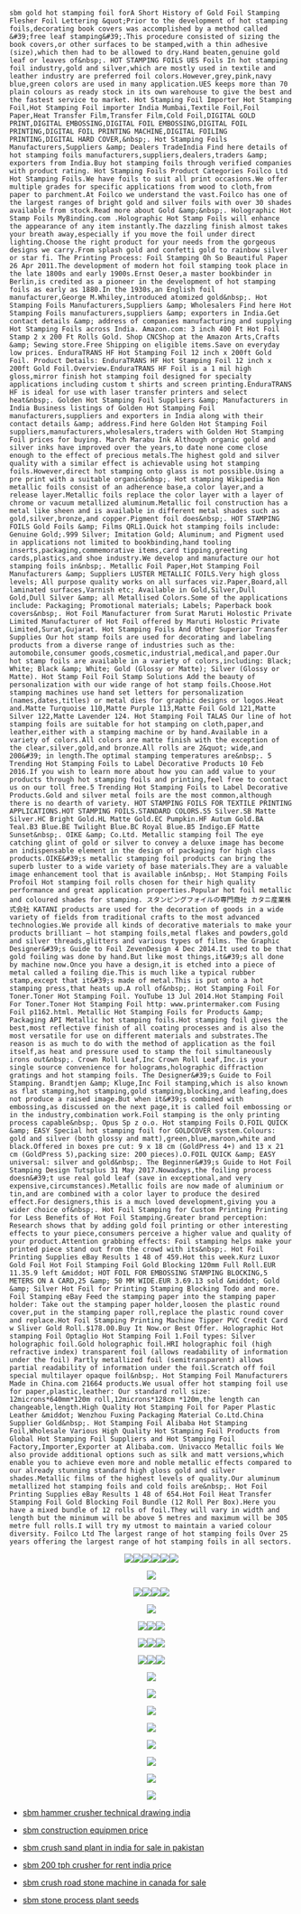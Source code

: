 
```
sbm gold hot stamping foil forA Short History of Gold Foil Stamping Flesher Foil Lettering &quot;Prior to the development of hot stamping foils,decorating book covers was accomplished by a method called &#39;free leaf stamping&#39;.This procedure consisted of sizing the book covers,or other surfaces to be stamped,with a thin adhesive (size),which then had to be allowed to dry.Hand beaten,genuine gold leaf or leaves of&nbsp;. HOT STAMPING FOILS UES Foils In hot stamping foil industry,gold and silver,which are mostly used in textile and leather industry are preferred foil colors.However,grey,pink,navy blue,green colors are used in many application.UES keeps more than 70 plain colours as ready stock in its own warehouse to give the best and the fastest service to market. Hot Stamping Foil Importer Hot Stamping Foil,Hot Stamping Foil importer India Mumbai,Textile Foil,Foil Paper,Heat Transfer Film,Transfer Film,Cold Foil,DIGITAL GOLD PRINT,DIGITAL EMBOSSING,DIGITAL FOIL EMBOSSING,DIGITAL FOIL PRINTING,DIGITAL FOIL PRINTING MACHINE,DIGITAL FOILING PRINTING,DIGITAL HARD COVER,&nbsp;. Hot Stamping Foils Manufacturers,Suppliers &amp; Dealers TradeIndia Find here details of hot stamping foils manufacturers,suppliers,dealers,traders &amp; exporters from India.Buy hot stamping foils through verified companies with product rating. Hot Stamping Foils Product Categories Foilco Ltd Hot Stamping Foils.We have foils to suit all print occasions.We offer multiple grades for specific applications from wood to cloth,from paper to parchment.At Foilco we understand the vast.Foilco has one of the largest ranges of bright gold and silver foils with over 30 shades available from stock.Read more about Gold &amp;&nbsp;. Holographic Hot Stamp Foils MyBinding.com .Holographic Hot Stamp Foils will enhance the appearance of any item instantly.The dazzling finish almost takes your breath away,especially if you move the foil under direct lighting.Choose the right product for your needs from the gorgeous designs we carry.From splash gold and confetti gold to rainbow silver or star fi. The Printing Process: Foil Stamping Oh So Beautiful Paper 26 Apr 2011.The development of modern hot foil stamping took place in the late 1800s and early 1900s.Ernst Oeser,a master bookbinder in Berlin,is credited as a pioneer in the development of hot stamping foils as early as 1880.In the 1930s,an English foil manufacturer,George M.Whiley,introduced atomized gold&nbsp;. Hot Stamping Foils Manufacturers,Suppliers &amp; Wholesalers Find here Hot Stamping Foils manufacturers,suppliers &amp; exporters in India.Get contact details &amp; address of companies manufacturing and supplying Hot Stamping Foils across India. Amazon.com: 3 inch 400 Ft Hot Foil Stamp 2 x 200 Ft Rolls Gold. Shop CNCShop at the Amazon Arts,Crafts &amp; Sewing store.Free Shipping on eligible items.Save on everyday low prices. EnduraTRANS HF Hot Stamping Foil 12 inch x 200ft Gold Foil. Product Details: EnduraTRANS HF Hot Stamping Foil 12 inch x 200ft Gold Foil.Overview.EnduraTRANS HF Foil is a 1 mil high gloss,mirror finish hot stamping foil designed for specialty applications including custom t shirts and screen printing.EnduraTRANS HF is ideal for use with laser transfer printers and select heat&nbsp;. Golden Hot Stamping Foil Suppliers &amp; Manufacturers in India Business listings of Golden Hot Stamping Foil manufacturers,suppliers and exporters in India along with their contact details &amp; address.Find here Golden Hot Stamping Foil suppliers,manufacturers,wholesalers,traders with Golden Hot Stamping Foil prices for buying. March Marabu Ink Although organic gold and silver inks have improved over the years,to date none come close enough to the effect of precious metals.The highest gold and silver quality with a similar effect is achievable using hot stamping foils.However,direct hot stamping onto glass is not possible.Using a pre print with a suitable organic&nbsp;. Hot stamping Wikipedia Non metallic foils consist of an adherence base,a color layer,and a release layer.Metallic foils replace the color layer with a layer of chrome or vacuum metallized aluminum.Metallic foil construction has a metal like sheen and is available in different metal shades such as gold,silver,bronze,and copper.Pigment foil does&nbsp;. HOT STAMPING FOILS Gold Foils &amp; Films QRL1.Quick hot stamping foils include: Genuine Gold;.999 Silver; Imitation Gold; Aluminum; and Pigment used in applications not limited to bookbinding,hand tooling inserts,packaging,commemorative items,card tipping,greeting cards,plastics,and shoe industry.We develop and manufacture our hot stamping foils in&nbsp;. Metallic Foil Paper,Hot Stamping Foil Manufacturers &amp; Suppliers LUSTER METALLIC FOILS.Very high gloss levels; All purpose quality works on all surfaces viz.Paper,Board,all laminated surfaces,Varnish etc; Available in Gold,Silver,Dull Gold,Dull Silver &amp; all Metallised Colors.Some of the applications include: Packaging; Promotional materials; Labels; Paperback book covers&nbsp;. Hot Foil Manufacturer from Surat Maruti Holostic Private Limited Manufacturer of Hot Foil offered by Maruti Holostic Private Limited,Surat,Gujarat. Hot Stamping Foils And Other Superior Transfer Supplies Our hot stamp foils are used for decorating and labeling products from a diverse range of industries such as the: automobile,consumer goods,cosmetic,industrial,medical,and paper.Our hot stamp foils are available in a variety of colors,including: Black; White; Black &amp; White; Gold (Glossy or Matte); Silver (Glossy or Matte). Hot Stamp Foil Foil Stamp Solutions Add the beauty of personalization with our wide range of hot stamp foils.Choose.Hot stamping machines use hand set letters for personalization (names,dates,titles) or metal dies for graphic designs or logos.Heat and.Matte Turquoise 110,Matte Purple 113,Matte Foil Gold 121,Matte Silver 122,Matte Lavender 124. Hot Stamping Foil TALAS Our line of hot stamping foils are suitable for hot stamping on cloth,paper,and leather,either with a stamping machine or by hand.Available in a variety of colors.All colors are matte finish with the exception of the clear,silver,gold,and bronze.All rolls are 2&quot; wide,and 200&#39; in length.The optimal stamping temperatures are&nbsp;. 5 Trending Hot Stamping Foils to Label Decorative Products 10 Feb 2016.If you wish to learn more about how you can add value to your products through hot stamping foils and printing,feel free to contact us on our toll free.5 Trending Hot Stamping Foils to Label Decorative Products.Gold and silver metal foils are the most common,although there is no dearth of variety. HOT STAMPING FOILS FOR TEXTILE PRINTING APPLICATIONS.HOT STAMPING FOILS.STANDARD COLORS.S5 Silver.SB Matte Silver.HC Bright Gold.HL Matte Gold.EC Pumpkin.HF Autum Gold.BA Teal.B3 Blue.BE Twilight Blue.BC Royal Blue.B5 Indigo.EF Matte Sunset&nbsp;. OIKE &amp; Co.Ltd. Metallic stamping foil The eye catching glint of gold or silver to convey a deluxe image has become an indispensable element in the design of packaging for high class products.OIKE&#39;s metallic stamping foil products can bring the superb luster to a wide variety of base materials.They are a valuable image enhancement tool that is available in&nbsp;. Hot Stamping Foils Profoil Hot stamping foil rolls chosen for their high quality performance and great application properties.Popular hot foil metallic and coloured shades for stamping. スタンピングフォイルの専門商社 カタニ産業株式会社 KATANI products are used for the decoration of goods in a wide variety of fields from traditional crafts to the most advanced technologies.We provide all kinds of decorative materials to make your products brilliant — hot stamping foils,metal flakes and powders,gold and silver threads,glitters and various types of films. The Graphic Designer&#39;s Guide to Foil ZevenDesign 4 Dec 2014.It used to be that gold foiling was done by hand.But like most things,it&#39;s all done by machine now.Once you have a design,it is etched into a piece of metal called a foiling die.This is much like a typical rubber stamp,except that it&#39;s made of metal.This is put onto a hot stamping press,that heats up.A roll of&nbsp;. Hot Stamping Foil For Toner.Toner Hot Stamping Foil. YouTube 13 Jul 2014.Hot Stamping Foil For Toner.Toner Hot Stamping Foil http: www.printermaker.com Fusing Foil p1162.html. Metallic Hot Stamping Foils for Products &amp; Packaging API Metallic hot stamping foils.Hot stamping foil gives the best,most reflective finish of all coating processes and is also the most versatile for use on different materials and substrates.The reason is as much to do with the method of application as the foil itself,as heat and pressure used to stamp the foil simultaneously irons out&nbsp;. Crown Roll Leaf,Inc Crown Roll Leaf,Inc.is your single source convenience for holograms,holographic diffraction gratings and hot stamping foils. The Designer&#39;s Guide to Foil Stamping. Brandtjen &amp; Kluge,Inc Foil stamping,which is also known as flat stamping,hot stamping,gold stamping,blocking,and leafing,does not produce a raised image.But when it&#39;s combined with embossing,as discussed on the next page,it is called foil embossing or in the industry,combination work.Foil stamping is the only printing process capable&nbsp;. Opus Sp z o.o. Hot stamping Foils O.FOIL QUICK &amp; EASY Special hot stamping foil for GOLDCOVER system.Colours: gold and silver (both glossy and matt),green,blue,maroon,white and black.Offered in boxes pre cut: 9 x 18 cm (GoldPress 4+) and 13 x 21 cm (GoldPress 5),packing size: 200 pieces).O.FOIL QUICK &amp; EASY universal: silver and gold&nbsp;. The Beginner&#39;s Guide to Hot Foil Stamping Design Tutsplus 31 May 2017.Nowadays,the foiling process doesn&#39;t use real gold leaf (save in exceptional,and very expensive,circumstances).Metallic foils are now made of aluminium or tin,and are combined with a color layer to produce the desired effect.For designers,this is a much loved development,giving you a wider choice of&nbsp;. Hot Foil Stamping for Custom Printing Printing for Less Benefits of Hot Foil Stamping.Greater brand perception: Research shows that by adding gold foil printing or other interesting effects to your piece,consumers perceive a higher value and quality of your product.Attention grabbing effects: Foil stamping helps make your printed piece stand out from the crowd with its&nbsp;. Hot Foil Printing Supplies eBay Results 1 48 of 459.Hot this week.Kurz Luxor Gold Foil Hot Foil Stamping Foil Gold Blocking 120mm Full Roll.EUR 11.35.9 left &middot; HOT FOIL FOR EMBOSSING STAMPING BLOCKING,5 METERS ON A CARD,25 &amp; 50 MM WIDE.EUR 3.69.13 sold &middot; Gold &amp; Silver Hot Foil for Printing Stamping Blocking Todo and more. Foil Stamping eBay Feed the stamping paper into the stamping paper holder: Take out the stamping paper holder,loosen the plastic round cover,put in the stamping paper roll,replace the plastic round cover and replace.Hot Foil Stamping Printing Machine Tipper PVC Credit Card w Sliver Gold Roll.$178.00.Buy It Now.or Best Offer. Holographic Hot stamping Foil Optaglio Hot Stamping Foil 1.Foil types: Silver holographic foil.Gold holographic foil.HRI holographic foil (high refractive index) transparent foil (allows readability of information under the foil) Partly metallized foil (semitransparent) allows partial readability of information under the foil.Scratch off foil special multilayer opaque foil&nbsp;. Hot Stamping Foil Manufacturers Made in China.com 21664 products.We usual offer hot stamping foil use for paper,plastic,leather: Our standard roll size: 12microns*640mm*120m roll,12microns*128cm *120m,the length can changeable,length.High Quality Hot Stamping Foil for Paper Plastic Leather &middot; Wenzhou Fuxing Packaging Material Co.Ltd.China Supplier Gold&nbsp;. Hot Stamping Foil Alibaba Hot Stamping Foil,Wholesale Various High Quality Hot Stamping Foil Products from Global Hot Stamping Foil Suppliers and Hot Stamping Foil Factory,Importer,Exporter at Alibaba.com. Univacco Metallic foils We also provide additional options such as silk and matt versions,which enable you to achieve even more and noble metallic effects compared to our already stunning standard high gloss gold and silver shades.Metallic films of the highest levels of quality.Our aluminum metallized hot stamping foils and cold foils are&nbsp;. Hot Foil Printing Supplies eBay Results 1 48 of 654.Hot Foil Heat Transfer Stamping Foil Gold Blocking Foil Bundle (12 Roll Per Box).Here you have a mixed bundle of 12 rolls of foil.They will vary in width and length but the minimum will be above 5 metres and maximum will be 305 metre full rolls.I will try my utmost to maintain a varied colour diversity. Foilco Ltd The largest range of hot stamping foils Over 25 years offering the largest range of hot stamping foils in all sectors. 
```

<div align="center">
  
<a rel="nofollow" href="https://m.shibang-china.com?f=github&k=sbm+gold+hot+stamping+foil+for"><img src="https://static.shibang-china.com/en/l.png"></a><img src="https://static.shibang-china.com/en/hw.png"><a rel="nofollow" href="https://m.shibang-china.com/product/?f=github&k=sbm+gold+hot+stamping+foil+for"><img src="https://static.shibang-china.com/en/p.png"></a><a rel="nofollow" href="https://m.shibang-china.com/cases/?f=github&k=sbm+gold+hot+stamping+foil+for"><img src="https://static.shibang-china.com/en/c.png"></a><a rel="nofollow" href="https://m.shibang-china.com/news/?f=github&k=sbm+gold+hot+stamping+foil+for"><img src="https://static.shibang-china.com/en/n.png"></a><a rel="nofollow" href="https://m.shibang-china.com?f=github&k=sbm+gold+hot+stamping+foil+for"><img src="https://static.shibang-china.com/en/m.png"></a>

<a rel="nofollow" href="https://m.shibang-china.com/product/?f=github&k=sbm+gold+hot+stamping+foil+for"><img src="https://static.shibang-china.com/en/b.jpg"></a>
  
<a rel="nofollow" href="https://m.shibang-china.com/solution-aggregate.html?f=github&k=sbm+gold+hot+stamping+foil+for"><img src="https://static.shibang-china.com/en/a.jpg"></a><a rel="nofollow" href="https://m.shibang-china.com/solution-mine.html?f=github&k=sbm+gold+hot+stamping+foil+for"><img src="https://static.shibang-china.com/en/m.jpg"></a><a rel="nofollow" href="https://m.shibang-china.com/solution-mill.html?f=github&k=sbm+gold+hot+stamping+foil+for"><img src="https://static.shibang-china.com/en/g.jpg"></a><a rel="nofollow" href="https://m.shibang-china.com/solution-epc.html?f=github&k=sbm+gold+hot+stamping+foil+for"><img src="https://static.shibang-china.com/en/e.jpg"></a>

<a rel="nofollow" href="https://m.shibang-china.com/product/?f=github&k=sbm+gold+hot+stamping+foil+for"><img src="https://static.shibang-china.com/en/a-p.png"></a>

<a rel="nofollow" href="https://m.shibang-china.com/product/crusher/c6x.html?f=github&k=sbm+gold+hot+stamping+foil+for"><img src="https://static.shibang-china.com/en/j.jpg"></a><a rel="nofollow" href="https://m.shibang-china.com/product/crusher/ci5x.html?f=github&k=sbm+gold+hot+stamping+foil+for"><img src="https://static.shibang-china.com/en/i.jpg"></a><a rel="nofollow" href="https://m.shibang-china.com/product/crusher/hst.html?f=github&k=sbm+gold+hot+stamping+foil+for"><img src="https://static.shibang-china.com/en/c.jpg"></a>

<a rel="nofollow" href="https://m.shibang-china.com/product/mill/mtw.html?f=github&k=sbm+gold+hot+stamping+foil+for"><img src="https://static.shibang-china.com/en/mtw.jpg"></a><a rel="nofollow" href="https://m.shibang-china.com/product/mill/scm.html?f=github&k=sbm+gold+hot+stamping+foil+for"><img src="https://static.shibang-china.com/en/scm.jpg"></a><a rel="nofollow" href="https://m.shibang-china.com/product/mill/lm.html?f=github&k=sbm+gold+hot+stamping+foil+for"><img src="https://static.shibang-china.com/en/lm.jpg"></a>

<a rel="nofollow" href="https://m.shibang-china.com/product/sand/vsi6x.html?f=github&k=sbm+gold+hot+stamping+foil+for"><img src="https://static.shibang-china.com/en/6x.jpg"></a><a rel="nofollow" href="https://m.shibang-china.com/product/sand/vu.html?f=github&k=sbm+gold+hot+stamping+foil+for"><img src="https://static.shibang-china.com/en/vu.jpg"></a><a rel="nofollow" href="https://m.shibang-china.com/product/mobile/klun.html?f=github&k=sbm+gold+hot+stamping+foil+for"><img src="https://static.shibang-china.com/en/k.jpg"></a>

<a rel="nofollow" href="https://m.shibang-china.com/cases/?f=github&k=sbm+gold+hot+stamping+foil+for"><img src="https://static.shibang-china.com/en/case.png"></a>

<a rel="nofollow" href="https://m.shibang-china.com/cases/aggregate/202.html?f=github&k=sbm+gold+hot+stamping+foil+for"><img src="https://static.shibang-china.com/en/c-1.jpg"></a>

<a rel="nofollow" href="https://m.shibang-china.com/cases/aggregate/203.html?f=github&k=sbm+gold+hot+stamping+foil+for"><img src="https://static.shibang-china.com/en/c-2.jpg"></a>

<a rel="nofollow" href="https://m.shibang-china.com/cases/mill/123.html?f=github&k=sbm+gold+hot+stamping+foil+for"><img src="https://static.shibang-china.com/en/c-3.jpg"></a>

<a rel="nofollow" href="https://m.shibang-china.com/contact_us.html?f=github&k=sbm+gold+hot+stamping+foil+for"><img src="https://static.shibang-china.com/en/contact.png"></a>

<a rel="nofollow" href="https://swt.shibang-china.com/?f=github&k=sbm+gold+hot+stamping+foil+for"><img src="https://static.shibang-china.com/en/chat.png"></a>

<a rel="nofollow" href="https://whatsapp.shibangsoft.com/WhatsApp.php?f=github&k=sbm+gold+hot+stamping+foil+for"><img src="https://static.shibang-china.com/en/whatsapp.png"></a>

<a rel="nofollow" href="https://m.shibang-china.com/?f=github&k=sbm+gold+hot+stamping+foil+for"><img src="https://static.shibang-china.com/en/website.png"></a>

</div>


* [sbm hammer crusher technical drawing india](sbm%20hammer%20crusher%20technical%20drawing%20india.md)

* [sbm construction equipmen price](sbm%20construction%20equipmen%20price.md)

* [sbm crush sand plant in india for sale in pakistan](sbm%20crush%20sand%20plant%20in%20india%20for%20sale%20in%20pakistan.md)

* [sbm 200 tph crusher for rent india price](sbm%20200%20tph%20crusher%20for%20rent%20india%20price.md)

* [sbm crush road stone machine in canada for sale](sbm%20crush%20road%20stone%20machine%20in%20canada%20for%20sale.md)

* [sbm stone process plant seeds](sbm%20stone%20process%20plant%20seeds.md)